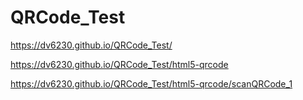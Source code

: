 # QRCode_Test

https://dv6230.github.io/QRCode_Test/

https://dv6230.github.io/QRCode_Test/html5-qrcode

https://dv6230.github.io/QRCode_Test/html5-qrcode/scanQRCode_1

